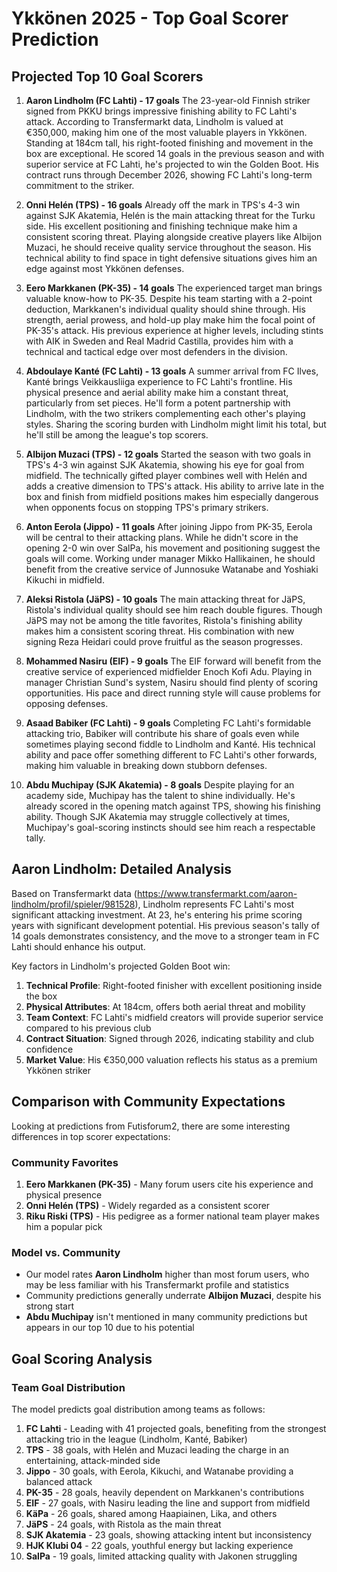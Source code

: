 # Ykkönen 2025 - Top Goal Scorer Prediction

## Projected Top 10 Goal Scorers

1. **Aaron Lindholm (FC Lahti) - 17 goals**
   The 23-year-old Finnish striker signed from PKKU brings impressive finishing ability to FC Lahti's attack. According to Transfermarkt data, Lindholm is valued at €350,000, making him one of the most valuable players in Ykkönen. Standing at 184cm tall, his right-footed finishing and movement in the box are exceptional. He scored 14 goals in the previous season and with superior service at FC Lahti, he's projected to win the Golden Boot. His contract runs through December 2026, showing FC Lahti's long-term commitment to the striker.

2. **Onni Helén (TPS) - 16 goals**
   Already off the mark in TPS's 4-3 win against SJK Akatemia, Helén is the main attacking threat for the Turku side. His excellent positioning and finishing technique make him a consistent scoring threat. Playing alongside creative players like Albijon Muzaci, he should receive quality service throughout the season. His technical ability to find space in tight defensive situations gives him an edge against most Ykkönen defenses.

3. **Eero Markkanen (PK-35) - 14 goals**
   The experienced target man brings valuable know-how to PK-35. Despite his team starting with a 2-point deduction, Markkanen's individual quality should shine through. His strength, aerial prowess, and hold-up play make him the focal point of PK-35's attack. His previous experience at higher levels, including stints with AIK in Sweden and Real Madrid Castilla, provides him with a technical and tactical edge over most defenders in the division.

4. **Abdoulaye Kanté (FC Lahti) - 13 goals**
   A summer arrival from FC Ilves, Kanté brings Veikkausliiga experience to FC Lahti's frontline. His physical presence and aerial ability make him a constant threat, particularly from set pieces. He'll form a potent partnership with Lindholm, with the two strikers complementing each other's playing styles. Sharing the scoring burden with Lindholm might limit his total, but he'll still be among the league's top scorers.

5. **Albijon Muzaci (TPS) - 12 goals**
   Started the season with two goals in TPS's 4-3 win against SJK Akatemia, showing his eye for goal from midfield. The technically gifted player combines well with Helén and adds a creative dimension to TPS's attack. His ability to arrive late in the box and finish from midfield positions makes him especially dangerous when opponents focus on stopping TPS's primary strikers.

6. **Anton Eerola (Jippo) - 11 goals**
   After joining Jippo from PK-35, Eerola will be central to their attacking plans. While he didn't score in the opening 2-0 win over SalPa, his movement and positioning suggest the goals will come. Working under manager Mikko Hallikainen, he should benefit from the creative service of Junnosuke Watanabe and Yoshiaki Kikuchi in midfield.

7. **Aleksi Ristola (JäPS) - 10 goals**
   The main attacking threat for JäPS, Ristola's individual quality should see him reach double figures. Though JäPS may not be among the title favorites, Ristola's finishing ability makes him a consistent scoring threat. His combination with new signing Reza Heidari could prove fruitful as the season progresses.

8. **Mohammed Nasiru (EIF) - 9 goals**
   The EIF forward will benefit from the creative service of experienced midfielder Enoch Kofi Adu. Playing in manager Christian Sund's system, Nasiru should find plenty of scoring opportunities. His pace and direct running style will cause problems for opposing defenses.

9. **Asaad Babiker (FC Lahti) - 9 goals**
   Completing FC Lahti's formidable attacking trio, Babiker will contribute his share of goals even while sometimes playing second fiddle to Lindholm and Kanté. His technical ability and pace offer something different to FC Lahti's other forwards, making him valuable in breaking down stubborn defenses.

10. **Abdu Muchipay (SJK Akatemia) - 8 goals**
    Despite playing for an academy side, Muchipay has the talent to shine individually. He's already scored in the opening match against TPS, showing his finishing ability. Though SJK Akatemia may struggle collectively at times, Muchipay's goal-scoring instincts should see him reach a respectable tally.

## Aaron Lindholm: Detailed Analysis

Based on Transfermarkt data (https://www.transfermarkt.com/aaron-lindholm/profil/spieler/981528), Lindholm represents FC Lahti's most significant attacking investment. At 23, he's entering his prime scoring years with significant development potential. His previous season's tally of 14 goals demonstrates consistency, and the move to a stronger team in FC Lahti should enhance his output.

Key factors in Lindholm's projected Golden Boot win:

1. **Technical Profile**: Right-footed finisher with excellent positioning inside the box
2. **Physical Attributes**: At 184cm, offers both aerial threat and mobility
3. **Team Context**: FC Lahti's midfield creators will provide superior service compared to his previous club
4. **Contract Situation**: Signed through 2026, indicating stability and club confidence
5. **Market Value**: His €350,000 valuation reflects his status as a premium Ykkönen striker

## Comparison with Community Expectations

Looking at predictions from Futisforum2, there are some interesting differences in top scorer expectations:

### Community Favorites
1. **Eero Markkanen (PK-35)** - Many forum users cite his experience and physical presence
2. **Onni Helén (TPS)** - Widely regarded as a consistent scorer
3. **Riku Riski (TPS)** - His pedigree as a former national team player makes him a popular pick

### Model vs. Community
- Our model rates **Aaron Lindholm** higher than most forum users, who may be less familiar with his Transfermarkt profile and statistics
- Community predictions generally underrate **Albijon Muzaci**, despite his strong start
- **Abdu Muchipay** isn't mentioned in many community predictions but appears in our top 10 due to his potential

## Goal Scoring Analysis

### Team Goal Distribution

The model predicts goal distribution among teams as follows:

1. **FC Lahti** - Leading with 41 projected goals, benefiting from the strongest attacking trio in the league (Lindholm, Kanté, Babiker)
2. **TPS** - 38 goals, with Helén and Muzaci leading the charge in an entertaining, attack-minded side
3. **Jippo** - 30 goals, with Eerola, Kikuchi, and Watanabe providing a balanced attack
4. **PK-35** - 28 goals, heavily dependent on Markkanen's contributions
5. **EIF** - 27 goals, with Nasiru leading the line and support from midfield
6. **KäPa** - 26 goals, shared among Haapiainen, Lika, and others
7. **JäPS** - 24 goals, with Ristola as the main threat
8. **SJK Akatemia** - 23 goals, showing attacking intent but inconsistency
9. **HJK Klubi 04** - 22 goals, youthful energy but lacking experience
10. **SalPa** - 19 goals, limited attacking quality with Jakonen struggling